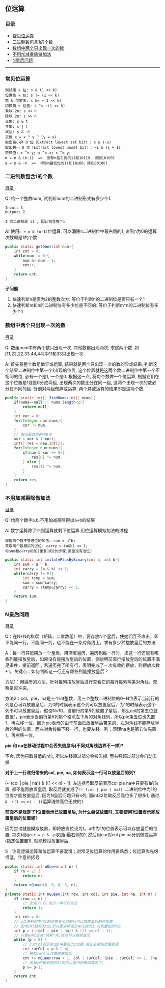 ## 位运算

### 目录

- [常见位运算](#常见位运算)
- [二进制数包含1的个数](#二进制数包含1的个数)
- [数组中两个只出现一次的数](#数组中两个只出现一次的数)
- [不用加减乘除做加法](#不用加减乘除做加法)
- [N皇后问题](#N皇后问题)



---

### 常见位运算

```
测试第 k 位: s & (1 << k)
设置第 k 位: s |= (1 << k)
第 k 位置零: s &= ~(1 << k)
切换第 k 位值: s ^= ~(1 << k)
乘以 2n: s << n
除以 2n: s >> n
交集: s & t
并集: s | t
减法: s & ~t
交换 x = x ^ y ^ (y = x)
取出最小非 0 位（Extract lowest set bit）: s & (-s)
取出最小 0 位（Extract lowest unset bit）: ~s & (s + 1)
交换值: x ^= y; y ^= x; x ^= y;
n = n & (n-1)  =>  消除n最右侧的1(如10110, 得到10100)
a = n & -n  =>  得到n最低位的1(如10100，得到00100)
```



### 二进制数包含1的个数

[目录](#目录)

Q: 给一个整数num, 试判断num的二进制形式有多少个1.

```
Input: 3
Output: 2

3 的二进制是 11 , 因此包含两个1
```

A: 使用`n = n & (n-1)`位运算, 可以消除n二进制位中最右侧的1, 直到n为0的运算次数即是1的个数

```java
public static getOnes(int num){
    int cnt = 0;
    while(num != 0){
        num &= num - 1;
        cnt++;
    }
    return cnt;
}
```

**子问题**

1. 快速判断n是否为2的整数次方: 等价于判断n的二进制位是否只有一个1
2. 快速判断m和n的二进制位有多少位是不同的: 等价于判断m^n的二进制位有多少个1



### 数组中两个只出现一次的数

[目录](#目录)

Q: 数组num中有两个数只出现一次, 其他数都出现两次, 求这两个数. 如[11,22,22,33,44,44]中11和33只出现一次

A: 首先将整个数组做异或运算, 结果就是两个只出现一次的数的异或结果, 判断这个结果二进制位中第一个1出现的位置, 这个位置就是这两个数二进制位中第一个不相同的位, 必有一个是1, 一个是0. 根据这一点, 将每个数做一个位运算, 根据它们在这个位置是1或是0分成两组, 出现两次的数比分在同一组, 这两个出现一次的数必分在不同的组. 分别对两组做异或运算, 两个异或运算的结果即是这两个数.

````java
public static int[] findNums(int[] nums){
    if(nums==null || nums.length<2){
        return null;
    }
    int xor = 0;
    for(Integer num:nums){
        xor ^= num;
    }
    // 取出最右侧的非0位
    xor = xor & (-xor);
    int[] res = new int[2];
    for(Integer num:nums){
        if(num & xor == 0){
            res[0] ^= num;
        } else {
            res[1] ^= num;
        }
    }    
    return res;
}
````



### 不用加减乘除做加法

[目录](#目录)

Q: 给两个数字a,b.不用加减乘除得出a+b的结果

A:  数字运算除了四则运算就剩下位运算.用位运算模拟加法的过程

```
模拟两个数不管进位的加法: sum = a^b;
获取两个数相加的进位: carry = (a&b) << 1;
将sum和carry相加(重复1和2的步骤,直至没有进位)
```

```java
public static int imitatePlusByBinary(int a, int b){
    int sum = a ^ b;
    int carry = (a & b) << 1;
    while(carry != 0){
        int temp = sum;
        sum = sum^carry;
        carry = (temp&carry) << 1;
    }
    return sum;
}
```



### N皇后问题

[目录](#目录)

Q：在N*N的棋盘（矩阵，二维数组）中，要存放N个皇后，使她们互不攻击，即不能同一行，不能同一列，也不能在一条对角线上。求有多少种摆放皇后的方法

A：每一行只能摆放一个皇后，用深度遍历，遍历到每一行时，求这一行还能有哪些列能摆放皇后，如果没有能摆放皇后的位置，则说明前面行摆放皇后的位置不满足条件，提前返回；若遍历完了所有行，表明完成了一次有效的摆放，则摆放次数+1。关键点：如何判断这一行还有哪些列能摆放皇后？

方法1：用遍历的方法，针对每列摆放皇后进行查看它的每行每列两条对角线，观察是否冲突。

方法2：col，pie，na是三个int整数，用三个整数二进制位的0~N位表示当前行的列是否可以放置皇后，为0的时候表示这个列可以放置皇后，为1的时候表示这个列不可以放置皇后。假设N=10，当前行的第5列放置了皇后，那么col的第五位就要置1，pie表示当前行第5列那个格点左下角的对角线列，所以pie第五位也先置1，再左移一位，因为pie表示的由于前面已放置皇后带来的，左对角线不能存放皇后的列的位置，而左对角线每下移一行，也要左移一列；同理na也是第五位先置1，再右移一位。

**pie 和 na在移动过程中会丢失信息吗(不同对角线边界不一样)?**

不会, 因为只取最低的n位, 所以左移超过部分会被去掉. 而右移超过部分会自动去掉

**对于上一行递归带来的col, pie, na, 如何表示这一行可以放皇后的列?** 

(~ (col | pie | na))  &  ((1 << n) - 1): 左边括号取反前表示col pie na中只要有1的位置, 都不能再放置皇后, 取反后就变成了`(~ (col | pie | na)) `二进制位中为1的位置才能放置皇后, 因为N皇后问题只有n列, 而int32位取反后高位多了很多1, 通过`&  ((1 << n) - 1)`运算消除高位无效的1

**前面不是规定了1位置表示已放置皇后, 为什么尝试放置时, 又要使用1位置表示能放置皇后的位置呢?**

因为尝试就是模拟放置，即将放置位设为1。p中为1的位置表示可以存放皇后的位置, 每次利用`cur = p & -p`取到p最右侧的1, 然后用cur对col pie na分别做或运算(指定位置置1), 就能模拟放置皇后

S：注意逻辑运算和位运算不要混淆；对常见位运算的作用要熟悉；位运算优先级很低，注意带括号

````java
public static int nQueen(int n) {
    if (n < 2) {
        return n;
    }
    return nQueen(0, 0, 0, 0, n);
}
private static int nQueen(int row, int col, int pie, int na, int n) {
    if (row == n) {
        // 走完了n行,表示一种可行方法
        return 1;
    }
    int cnt = 0;
    // p二进制位中为1的位置表示目前行可以放置皇后的列位置
    // 因为int数有32位,所以要去掉高位中无用的1,只取最低的n位
    int p = (~(col | pie | na)) & ((1 << n) - 1);
    // 只要p中1没有"消耗"完,表示可以继续尝试
    while (p > 0) {
        // curCol表示取出p中最右的1位置,用它去模拟放置皇后
        int curCol = p & (-p);
        // 模拟curCol位置放置皇后
        cnt += nQueen(row + 1, col | curCol, (pie | curCol) << 1, (na | curCol) >> 1, n);
        // 去掉p中最右侧的1(因为上面已经模拟放过了)
        p &= p-1;
    }
    return cnt;
}
````

